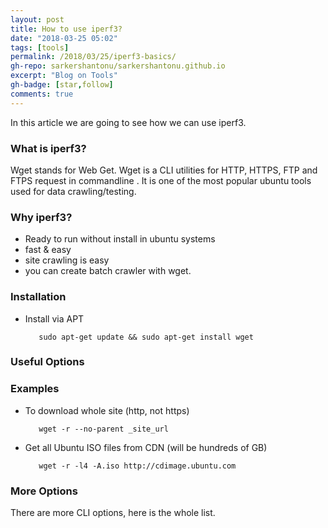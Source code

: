 ```yaml
---
layout: post
title: How to use iperf3?
date: "2018-03-25 05:02"
tags: [tools]
permalink: /2018/03/25/iperf3-basics/
gh-repo: sarkershantonu/sarkershantonu.github.io
excerpt: "Blog on Tools"
gh-badge: [star,follow]
comments: true
---
```

In this article we are going to see how we can use iperf3.

### What is iperf3? 
Wget stands for Web Get. Wget is a CLI utilities for  HTTP, HTTPS, FTP and FTPS request in commandline . It is one of the most popular ubuntu tools used for data crawling/testing.  

### Why iperf3?
- Ready to run without install in ubuntu systems
- fast & easy
- site crawling is easy
- you can create batch crawler with wget.  

### Installation 
- Install via APT

         sudo apt-get update && sudo apt-get install wget       	

### Useful Options


### Examples 
- To download whole site (http, not https)

		 wget -r --no-parent _site_url
- Get all Ubuntu ISO files from CDN (will be hundreds of GB)

		 wget -r -l4 -A.iso http://cdimage.ubuntu.com


### More Options 
There are more CLI options, here is the whole list. 
